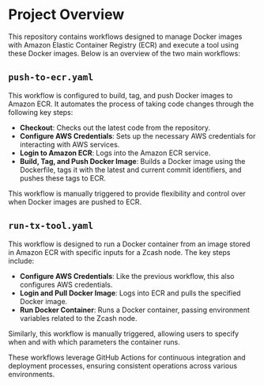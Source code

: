 # Project Overview

This repository contains workflows designed to manage Docker images with Amazon Elastic Container Registry (ECR) and execute a tool using these Docker images. Below is an overview of the two main workflows:

## `push-to-ecr.yaml`

This workflow is configured to build, tag, and push Docker images to Amazon ECR. It automates the process of taking code changes through the following key steps:

- **Checkout**: Checks out the latest code from the repository.
- **Configure AWS Credentials**: Sets up the necessary AWS credentials for interacting with AWS services.
- **Login to Amazon ECR**: Logs into the Amazon ECR service.
- **Build, Tag, and Push Docker Image**: Builds a Docker image using the Dockerfile, tags it with the latest and current commit identifiers, and pushes these tags to ECR.

This workflow is manually triggered to provide flexibility and control over when Docker images are pushed to ECR.

## `run-tx-tool.yaml`

This workflow is designed to run a Docker container from an image stored in Amazon ECR with specific inputs for a Zcash node. The key steps include:

- **Configure AWS Credentials**: Like the previous workflow, this also configures AWS credentials.
- **Login and Pull Docker Image**: Logs into ECR and pulls the specified Docker image.
- **Run Docker Container**: Runs a Docker container, passing environment variables related to the Zcash node.

Similarly, this workflow is manually triggered, allowing users to specify when and with which parameters the container runs.

These workflows leverage GitHub Actions for continuous integration and deployment processes, ensuring consistent operations across various environments.
